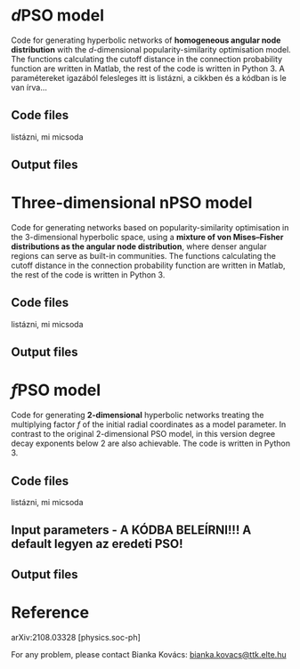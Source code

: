 # *d*PSO model
Code for generating hyperbolic networks of **homogeneous angular node distribution** with the *d*-dimensional popularity-similarity optimisation model.
The functions calculating the cutoff distance in the connection probability function are written in Matlab, the rest of the code is written in Python 3.
A paramétereket igazából felesleges itt is listázni, a cikkben és a kódban is le van írva...
## Code files
listázni, mi micsoda
## Output files


# Three-dimensional nPSO model
Code for generating networks based on popularity-similarity optimisation in the 3-dimensional hyperbolic space, using a **mixture of von Mises–Fisher distributions as the angular node distribution**, where denser angular regions can serve as built-in communities.
The functions calculating the cutoff distance in the connection probability function are written in Matlab, the rest of the code is written in Python 3.
## Code files
listázni, mi micsoda
## Output files


# *f*PSO model
Code for generating **2-dimensional** hyperbolic networks treating the multiplying factor *f* of the initial radial coordinates as a model parameter. In contrast to the original 2-dimensional PSO model, in this version degree decay exponents below 2 are also achievable.
The code is written in Python 3.
## Code files
listázni, mi micsoda
## Input parameters - A KÓDBA BELEÍRNI!!! A default legyen az eredeti PSO!
## Output files


# Reference
arXiv:2108.03328 [physics.soc-ph]

For any problem, please contact Bianka Kovács: <bianka.kovacs@ttk.elte.hu>
